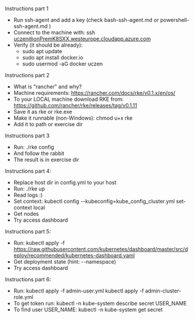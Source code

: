 Instructions part 1

- Run ssh-agent and add a key (check bash-ssh-agent.md or powershell-ssh-agent.md )
- Connect to the machine with: ssh uczen@onPremK8SXX.westeurope.cloudapp.azure.com
- Verify (it should be already):
  - sudo apt update
  - sudo apt install docker.io
  - sudo usermod -aG docker uczen


Instructions part 2
- What is "rancher" and why?
- Machine requirements: https://rancher.com/docs/rke/v0.1.x/en/os/
- To your LOCAL machine download RKE from:  https://github.com/rancher/rke/releases/tag/v0.1.11
- Save it as rke or rke.exe
- Make it runnable (non-Windows): chmod u+x rke
- Add it to path or exercise dir

Instructions part 3
- Run: ./rke config
- And follow the rabbit
- The result is in exercise dir

Instructions part 4:
- Replace host dir in config.yml to your host
- Run: ./rke up
- Read logs :)
- Set context: kubectl config --kubeconfig=kube_config_cluster.yml set-context local
- Get nodes
-  Try access dashboard

Instructions part 5:

- Run: kubectl apply -f https://raw.githubusercontent.com/kubernetes/dashboard/master/src/deploy/recommended/kubernetes-dashboard.yaml
- Get deployment state (hint: --namespace)
- Try access dashboard

Instructions part 6:
- Run: kubectl apply -f admin-user.yml
  kubectl apply -f admin-cluster-role.yml
- To get token run: kubectl -n kube-system describe secret USER_NAME
- To find user USER_NAME: kubectl -n kube-system get secret